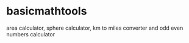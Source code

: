 # basicmathtools
area calculator, sphere calculator, km to miles converter and odd even numbers calculator
